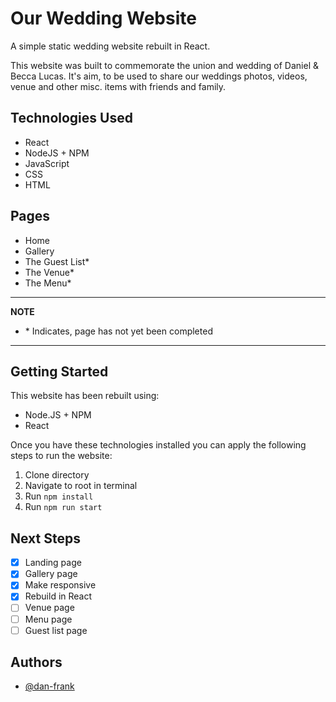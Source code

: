 # Our Wedding Website

A simple static wedding website rebuilt in React.

This website was built to commemorate the union and wedding of Daniel &amp; Becca Lucas.
It's aim, to be used to share our weddings photos, videos, venue and other misc. items with friends and family.

## Technologies Used

- React
- NodeJS + NPM
- JavaScript
- CSS
- HTML

## Pages

- Home
- Gallery
- The Guest List\*
- The Venue\*
- The Menu\*

---

**NOTE**

- \* Indicates, page has not yet been completed

---

## Getting Started

This website has been rebuilt using:

- Node.JS + NPM
- React

Once you have these technologies installed you can apply the following steps to run the website:

1. Clone directory
1. Navigate to root in terminal
1. Run `npm install`
1. Run `npm run start`

## Next Steps

- [x] Landing page
- [x] Gallery page
- [x] Make responsive
- [x] Rebuild in React
- [ ] Venue page
- [ ] Menu page
- [ ] Guest list page

## Authors

- [@dan-frank](https://github.com/dan-frank)
